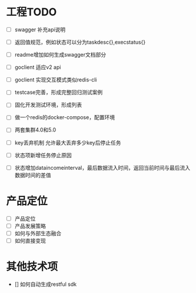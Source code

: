# 工程TODO
- [ ] swagger 补充api说明
- [ ] 返回值规范，例如状态可以分为taskdesc{},execstatus{}
- [ ] readme增加如何生成swagger文档部分
- [ ] goclient 适应v2 api
- [ ] goclient 实现交互模式类似redis-cli
- [ ] testcase完善，形成完整回归测试案例
- [ ] 固化开发测试环境，形成列表
- [ ] 做一个redis的docker-compose，配置环境
- [ ] 两套集群4.0和5.0
- [ ] key丢弃机制
       允许最大丢弃多少key后停止任务
- [ ] 状态项新增任务停止原因
- [ ] 状态增加dataincomeinterval，最后数据流入时间，返回当前时间与最后流入数据时间的差值
  


# 产品定位
- [ ] 产品定位
- [ ] 产品发展策略
- [ ] 如何与外部生态融合
- [ ] 如何直接变现

# 其他技术项
-  [] 如何自动生成restful sdk
